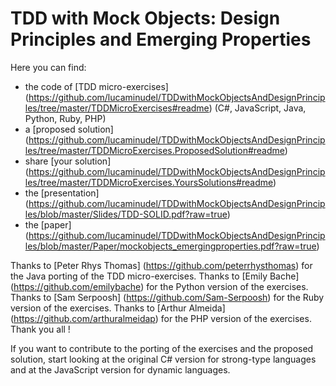 # TDD with Mock Objects: Design Principles and Emerging Properties

Here you can find:

-  the code of [TDD micro-exercises] (https://github.com/lucaminudel/TDDwithMockObjectsAndDesignPrinciples/tree/master/TDDMicroExercises#readme) (C#, JavaScript, Java, Python, Ruby, PHP)
-  a [proposed solution] (https://github.com/lucaminudel/TDDwithMockObjectsAndDesignPrinciples/tree/master/TDDMicroExercises.ProposedSolution#readme) 
-  share [your solution] (https://github.com/lucaminudel/TDDwithMockObjectsAndDesignPrinciples/tree/master/TDDMicroExercises.YoursSolutions#readme) 
-  the [presentation] (https://github.com/lucaminudel/TDDwithMockObjectsAndDesignPrinciples/blob/master/Slides/TDD-SOLID.pdf?raw=true)
-  the [paper] (https://github.com/lucaminudel/TDDwithMockObjectsAndDesignPrinciples/blob/master/Paper/mockobjects_emergingproperties.pdf?raw=true)

Thanks to [Peter Rhys Thomas] (https://github.com/peterrhysthomas) for the Java porting of the TDD micro-exercises.
Thanks to [Emily Bache] (https://github.com/emilybache) for the Python version of the exercises. 
Thanks to [Sam Serpoosh] (https://github.com/Sam-Serpoosh) for the Ruby version of the exercises.
Thanks to [Arthur Almeida] (https://github.com/arthuralmeidap) for the PHP version of the exercises. 
Thank you all !

If you want to contribute to the porting of the exercises and the proposed solution, start looking at the original C# version for strong-type languages and at the JavaScript version for dynamic languages.
